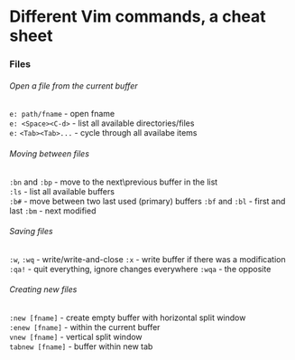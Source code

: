 # Different Vim commands, a cheat sheet

### Files  

###### Open a file from the current buffer  
`e: path/fname` - open fname  
`e: <Space><C-d>` - list all available directories/files  
`e:` `<Tab><Tab>...` - cycle through all availabe items  

###### Moving between files
`:bn` and `:bp` - move to the next\previous buffer in the list  
`:ls` - list all available buffers  
`:b#` - move between two last used (primary) buffers
`:bf` and `:bl` - first and last
`:bm` - next modified

###### Saving files
`:w`, `:wq` - write/write-and-close
`:x` - write buffer if there was a modification
`:qa!` - quit everything, ignore changes everywhere
`:wqa` - the opposite

###### Creating new files  
`:new [fname]` - create empty buffer with horizontal split window  
`:enew [fname]` - within the current buffer  
`vnew [fname]` - vertical split window  
`tabnew [fname]` - buffer within new tab  

